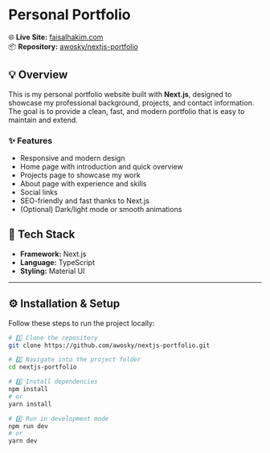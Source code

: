 # Personal Portfolio  
🌐 **Live Site:** [faisalhakim.com](https://faisalhakim.com)  
📦 **Repository:** [awosky/nextjs-portfolio](https://github.com/awosky/nextjs-portfolio)

## 💡 Overview  
This is my personal portfolio website built with **Next.js**, designed to showcase my professional background, projects, and contact information.  
The goal is to provide a clean, fast, and modern portfolio that is easy to maintain and extend.

### ✨ Features  
- Responsive and modern design  
- Home page with introduction and quick overview  
- Projects page to showcase my work  
- About page with experience and skills  
- Social links  
- SEO-friendly and fast thanks to Next.js  
- (Optional) Dark/light mode or smooth animations  

## 🧰 Tech Stack  
- **Framework:** Next.js  
- **Language:** TypeScript  
- **Styling:** Material UI  

---

## ⚙️ Installation & Setup

Follow these steps to run the project locally:

```bash
# 1️⃣ Clone the repository
git clone https://github.com/awosky/nextjs-portfolio.git

# 2️⃣ Navigate into the project folder
cd nextjs-portfolio

# 3️⃣ Install dependencies
npm install
# or
yarn install

# 4️⃣ Run in development mode
npm run dev
# or
yarn dev
